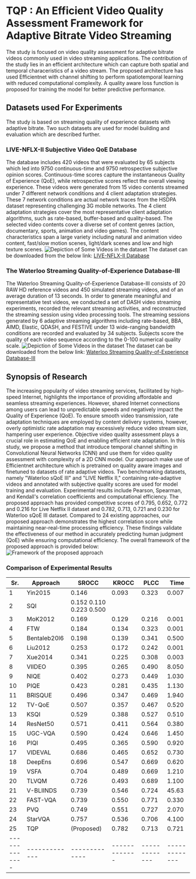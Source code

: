 # TQP : An Efficient Video Quality Assessment Framework for Adaptive Bitrate Video Streaming
The study is focused on video quality assessment for adaptive bitrate videos commonly used in video streaming applications. The contribution of the study lies in an efficient architecture which can capture both spatial and temporal characeristics of a video stream. The proposed architecture has used Efficientnet with channel shifting to perform spatiotemporal learning with reduced computational complexity. A quality aware loss function is proposed for training the model for better predictive performance.
## Datasets used For Experiments
The study is based on streaming quality of experience datasets with adaptive bitrate. Two such datasets are used for model building and evaluation which are described further.
### LIVE-NFLX-II Subjective Video QoE Database
 The database includes 420 videos that were evaluated by 65 subjects which led into 9750 continuous-time and 9750 retrospective subjective opinion scores. Continuous-time scores capture the instantaneous Quality of Experience (QoE), while retrospective scores reflect the overall viewing experience. These videos were generated from 15 video contents streamed under 7 different network conditions and 4 client adaptation strategies. These 7 network conditions are actual network traces from the HSDPA dataset representing challenging 3G mobile networks. The 4 client adaptation strategies cover the most representative client adaptation algorithms, such as rate-based, buffer-based and quality-based. The selected video contents cover a diverse set of content genres (action, documentary, sports, animation and video games). The content characteristics span a large variety including natural and animation video content, fast/slow motion scenes, light/dark scenes and low and high texture scenes. 
![Depiction of Some Videos in the dataset](https://github.com/nisarahmedrana/TQP/Live.jpg)
The dataset can be downloaded from the below link: [LIVE-NFLX-II Database](https://live.ece.utexas.edu/research/LIVE_NFLX_II/live_nflx_plus.html)
### The Waterloo Streaming Quality-of-Experience Database-III
The Waterloo Streaming Quality-of-Experience Database-III consists of 20 RAW HD reference videos and 450 simulated streaming videos, and of an average duration of 13 seconds. In order to generate meaningful and representative test videos, we conducted a set of DASH video streaming experiments, recorded the relevant streaming activities, and reconstructed the streaming session using video processing tools. The streaming sessions generated by 6 adaptive streaming algorithms including rate-based, BBA, AIMD, Elastic, QDASH, and FESTIVE under 13 wide-ranging bandwidth conditions are recorded and evaluated by 34 subjects. Subjects score the quality of each video sequence according to the 0-100 numerical quality scale.
![Depiction of Some Videos in the dataset](https://github.com/nisarahmedrana/TQP/Waterloo.jpg)
The dataset can be downloaded from the below link: [Waterloo Streaming Quality-of-Experience Database-III](https://ieee-dataport.org/open-access/waterloo-streaming-quality-experience-database-iii)
## Synopsis of Research
The increasing popularity of video streaming services, facilitated by high-speed Internet, highlights the importance of providing affordable and seamless streaming experiences. However, shared Internet connections among users can lead to unpredictable speeds and negatively impact the Quality of Experience (QoE). To ensure smooth video transmission, rate adaptation techniques are employed by content delivery systems, however, overly optimistic rate adaptation may excessively reduce video stream size, hampering user experience. Objective video quality assessment plays a crucial role in estimating QoE and enabling efficient rate adaptation. In this study, we propose a method that introduce temporal channel shifting in Convolutional Neural Networks (CNN) and use them for video quality assessment with complexity of a 2D CNN model. Our approach make use of Efficientnet architecture which is pretrained on quality aware images and finetuned to datasets of rate adaptive videos. Two benchmarking datasets, namely "Waterloo sQoE III" and "LIVE Netflix II," containing rate-adaptive videos and annotated with subjective quality scores are used for model training and evaluation.  Experimental results include Pearson, Spearman, and Kendall's correlation coefficients and computational efficiency. The proposed approach has provided competitive scores of 0.795, 0.652, 0.772 and 0.216 for Live Netflix II dataset and 0.782, 0.713, 0.721 and 0.230 for Waterloo sQoE III dataset. Compared to 24 existing approaches, our proposed approach demonstrates the highest correlation score while maintaining near-real-time processing efficiency. These findings validate the effectiveness of our method in accurately predicting human judgment (QoE) while ensuring computational efficiency.
The overall framework of the proposed approach is provided below:
![Framework of the proposed approach](https://github.com/nisarahmedrana/TQP/TQP.jpg)
### Comparison of Experimental Results
| Sr.  | Approach | SROCC | KROCC | PLCC | Time|
| ------------- | ------------- | ------------- | ------------- | ------------- | ------------- |
|1 | Yin2015 | 0.146 | 0.093 | 0.323 | 0.007 |
|2 | SQI | 0.152 0.110 0.223 0.500
|3 | MoK2012 | 0.169 | 0.129 | 0.216 | 0.001 |
|4 | FTW  | 0.184 | 0.134 | 0.323 | 0.001 |
|5 | Bentaleb20l6 | 0.198 | 0.139 | 0.341 | 0.500 |
|6 | Liu2012  | 0.253 | 0.172 | 0.242 | 0.001 |
|7 | Xue2014  | 0.341 | 0.225 | 0.308 | 0.003 |
|8 | VIIDEO | 0.395 | 0.265 | 0.490 | 8.050 |
|9 | NIQE |  0.402 | 0.273 | 0.449 | 1.030 |
|10 | PIQE  | 0.423 | 0.281 | 0.435 | 1.130 |
|11 | BRISQUE  | 0.496 | 0.347 | 0.469 | 1.940 |
|12 | TV-QoE  | 0.507 | 0.357 | 0.467 | 0.520 |
|13 | KSQI |  0.529 | 0.388 | 0.527 | 0.510 |
|14 | ResNet50  | 0.571 | 0.411 | 0.564 | 0.380 |
|15 | UGC-VQA  | 0.590 | 0.424 | 0.646 | 1.450 |
|16 | PIQI  | 0.495 | 0.365 | 0.590 | 0.920 |
|17 | VIDEVAL  | 0.686 | 0.465 | 0.652 | 0.730 |
|18 | DeepEns  | 0.696 | 0.547 | 0.669 | 0.620 |
|19 | VSFA  | 0.704 | 0.489 | 0.669 | 1.210 |
|20 | TLVQM  | 0.726 | 0.493 | 0.689 | 1.100 |
|21 | V-BLIINDS  | 0.739 | 0.546 | 0.724 | 45.63 |
|22 | FAST-VQA | 0.739 | 0.550 | 0.771 | 0.330 |
|23 | PVQ  | 0.749 | 0.551 | 0.727 | 2.070 |
|24 | StarVQA | 0.757 | 0.536 | 0.706 | 4.100 |
|25 | TQP | (Proposed) | 0.782 | 0.713 | 0.721 | 0.230 |
| ------------- | ------------- | ------------- | ------------- | ------------- | ------------- |
